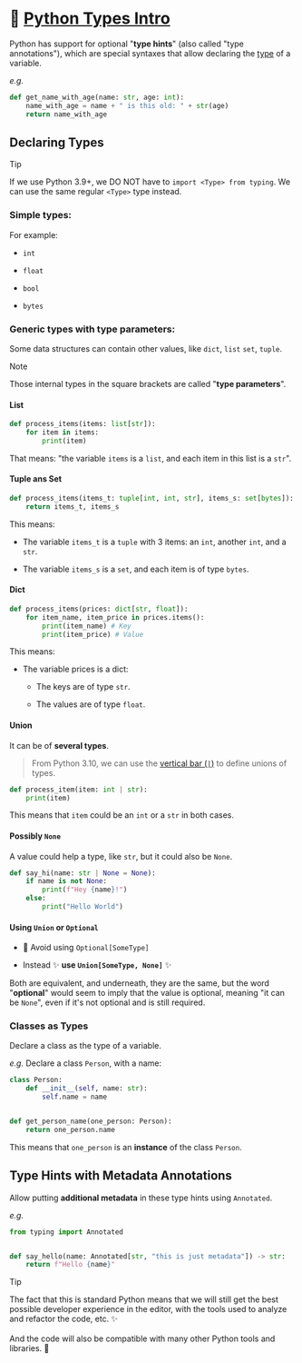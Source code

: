 # 🐍 [Python Types Intro](https://fastapi.tiangolo.com/python-types/)

Python has support for optional "**type hints**" (also called "type annotations"), which are special syntaxes that allow declaring the [type](## "e.g. string, int, float, bool") of a variable.

_e.g._

```python
def get_name_with_age(name: str, age: int):
    name_with_age = name + " is this old: " + str(age)
    return name_with_age
```

## Declaring Types

> [!TIP]
> If we use Python 3.9+, we DO NOT have to `import <Type> from typing`. We can use the same regular `<Type>` type instead.

### Simple types:

For example:

- `int`

- `float`

- `bool`

- `bytes`

### Generic types with type parameters:

Some data structures can contain other values, like `dict`, `list` `set`, `tuple`.

> [!NOTE]
> Those internal types in the square brackets are called "**type parameters**".

#### List

```python
def process_items(items: list[str]):
    for item in items:
        print(item)
```

That means: "the variable `items` is a `list`, and each item in this list is a `str`".

#### Tuple ans Set

```python
def process_items(items_t: tuple[int, int, str], items_s: set[bytes]):
    return items_t, items_s
```

This means:

- The variable `items_t` is a `tuple` with 3 items: an `int`, another `int`, and a `str`.

- The variable `items_s` is a `set`, and each item is of type `bytes`.

#### Dict

```python
def process_items(prices: dict[str, float]):
    for item_name, item_price in prices.items():
        print(item_name) # Key
        print(item_price) # Value
```

This means:

- The variable prices is a dict:

  - The keys are of type `str`.

  - The values are of type `float`.

#### Union

It can be of **several types**.

> From Python 3.10, we can use the [vertical bar (`|`)](## "also called bitwise or operator") to define unions of types.

```python
def process_item(item: int | str):
    print(item)
```

This means that `item` could be an `int` or a `str` in both cases.

#### Possibly `None`

A value could help a type, like `str`, but it could also be `None`.

```python
def say_hi(name: str | None = None):
    if name is not None:
        print(f"Hey {name}!")
    else:
        print("Hello World")
```

#### Using `Union` or `Optional`

- 🚨 Avoid using `Optional[SomeType]`

- Instead ✨ **use `Union[SomeType, None]`** ✨

Both are equivalent, and underneath, they are the same, but the word "**optional**" would seem to imply that the value is optional, meaning "it can be `None`", even if it's not optional and is still required.

### Classes as Types

Declare a class as the type of a variable.

_e.g._ Declare a class `Person`, with a name:

```python
class Person:
    def __init__(self, name: str):
        self.name = name


def get_person_name(one_person: Person):
    return one_person.name
```

This means that `one_person` is an **instance** of the class `Person`.

## Type Hints with Metadata Annotations

Allow putting **additional metadata** in these type hints using `Annotated`.

_e.g._

```python
from typing import Annotated


def say_hello(name: Annotated[str, "this is just metadata"]) -> str:
    return f"Hello {name}"
```

> [!TIP]
> The fact that this is standard Python means that we will still get the best possible developer experience in the editor, with the tools used to analyze and refactor the code, etc. ✨
> <br/> <br/>
> And the code will also be compatible with many other Python tools and libraries. 🚀
